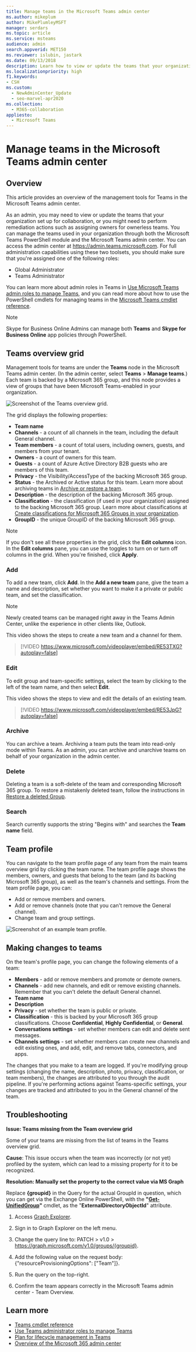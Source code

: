 ```yaml
---
title: Manage teams in the Microsoft Teams admin center
ms.author: mikeplum
author: MikePlumleyMSFT
manager: serdars
ms.topic: article
ms.service: msteams
audience: admin
search.appverid: MET150
ms.reviewer: islubin, jastark
ms.date: 09/13/2018
description: Learn how to view or update the teams that your organization has set up for collaboration in the Microsoft Teams admin center.
ms.localizationpriority: high
f1.keywords:
- CSH
ms.custom: 
  - NewAdminCenter_Update
  - seo-marvel-apr2020
ms.collection: 
  - M365-collaboration
appliesto: 
  - Microsoft Teams
---
```


# Manage teams in the Microsoft Teams admin center

## Overview

This article provides an overview of the management tools for Teams in the Microsoft Teams admin center.

As an admin, you may need to view or update the teams that your organization set up for collaboration, or you might need to perform remediation actions such as assigning owners for ownerless teams. You can manage the teams used in your organization through both the Microsoft Teams PowerShell module and the Microsoft Teams admin center. You can access the admin center at <a href="https://admin.teams.microsoft.com" target="_blank">https://admin.teams.microsoft.com</a>. For full administration capabilities using these two toolsets, you should make sure that you're assigned one of the following roles:

- Global Administrator
- Teams Administrator

You can learn more about admin roles in Teams in [Use Microsoft Teams admin roles to manage Teams](using-admin-roles.md), and you can read more about how to use the PowerShell cmdlets for managing teams in the [Microsoft Teams cmdlet reference](/powershell/teams/).

> [!NOTE]
> Skype for Business Online Admins can manage both **Teams** and **Skype for Business Online** app policies through PowerShell.

## Teams overview grid

Management tools for teams are under the **Teams** node in the Microsoft Teams admin center. (In the admin center, select **Teams** > **Manage teams**.) Each team is backed by a Microsoft 365 group, and this node provides a view of groups that have been Microsoft Teams-enabled in your organization.

![Screenshot of the Teams overview grid.](media/manage-teams-in-modern-portal-grid.png)  

The grid displays the following properties:

- **Team name**
- **Channels** - a count of all channels in the team, including the default General channel.
- **Team members** - a count of total users, including owners, guests, and members from your tenant.
- **Owners** - a count of owners for this team.
- **Guests** - a count of Azure Active Directory B2B guests who are members of this team.
- **Privacy** - the Visibility/AccessType of the backing Microsoft 365 group.
- **Status** - the Archived or Active status for this team. Learn more about archiving teams in [Archive or restore a team](https://support.office.com/article/archive-or-restore-a-team-dc161cfd-b328-440f-974b-5da5bd98b5a7).
- **Description** - the description of the backing Microsoft 365 group.
- **Classification** - the classification (if used in your organization) assigned to the backing Microsoft 365 group. Learn more about classifications at [Create classifications for Microsoft 365 Groups in your organization](/microsoft-365/enterprise/manage-microsoft-365-groups-with-powershell#create-classifications-for-microsoft-365-groups-in-your-organization).
- **GroupID** - the unique GroupID of the backing Microsoft 365 group.

> [!NOTE]
> If you don't see all these properties in the grid, click the **Edit columns** icon. In the **Edit columns** pane, you can use the toggles to turn on or turn off columns in the grid. When you're finished, click **Apply**.

### Add

To add a new team, click **Add**. In the **Add a new team** pane, give the team a name and description, set whether you want to make it a private or public team, and set the classification.

> [!NOTE]
> Newly created teams can be managed right away in the Teams Admin Center, unlike the experience in other clients like, Outlook.

This video shows the steps to create a new team and a channel for them.

> [!VIDEO https://www.microsoft.com/videoplayer/embed/RE53TXG?autoplay=false]

### Edit

To edit group and team-specific settings, select the team by clicking to the left of the team name, and then select **Edit**.

This video shows the steps to view and edit the details of an existing team.

> [!VIDEO https://www.microsoft.com/videoplayer/embed/RE53JpG?autoplay=false]

### Archive

You can archive a team. Archiving a team puts the team into read-only mode within Teams. As an admin, you can archive and unarchive teams on behalf of your organization in the admin center. 

### Delete

Deleting a team is a soft-delete of the team and corresponding Microsoft 365 group. To restore a mistakenly deleted team, follow the instructions in [Restore a deleted Group](/microsoft-365/admin/create-groups/restore-deleted-group).

### Search

Search currently supports the string "Begins with" and searches the **Team name** field.

## Team profile

You can navigate to the team profile page of any team from the main teams overview grid by clicking  the team name. The team profile page shows the members, owners, and guests that belong to the team (and its backing Microsoft 365 group), as well as the team's channels and settings. From the team profile page, you can:

- Add or remove members and owners.
- Add or remove channels (note that you can't remove the General channel).
- Change team and group settings.
 
![Screenshot of an example team profile.](media/manage-teams-in-modern-portal-team-profile-page.png)

## Making changes to teams

On the team's profile page, you can change the following elements of a team:

- **Members** - add or remove members and promote or demote owners.
- **Channels** - add new channels, and edit or remove existing channels. Remember that you can't delete the default General channel.
- **Team name**
- **Description**
- **Privacy** - set whether the team is public or private.
- **Classification** - this is backed by your Microsoft 365 group classifications. Choose **Confidential**, **Highly Confidential**, or **General**.
- **Conversations settings** - set whether members can edit and delete sent messages.
- **Channels settings** - set whether members can create new channels and edit existing ones, and add, edit, and remove tabs, connectors, and apps.

The changes that you make to a team are logged. If you're modifying group settings (changing the name, description, photo, privacy, classification, or team members), the changes are attributed to you through the audit pipeline. If you're performing actions against Teams-specific settings, your changes are tracked and attributed to you in the General channel of the team.

## Troubleshooting

**Issue: Teams missing from the Team overview grid**

Some of your teams are missing from the list of teams in the Teams overview grid.

**Cause**: This issue occurs when the team was incorrectly (or not yet) profiled by the system, which can lead to a missing property for it to be recognized.

**Resolution: Manually set the property to the correct value via MS Graph**

Replace **{groupid}** in the Query for the actual GroupId in question, which you can get via the Exchange Online PowerShell, with the **"[Get-UnifiedGroup](/powershell/module/exchange/users-and-groups/get-unifiedgroup)"** cmdlet, as the "**ExternalDirectoryObjectId**" attribute.

1. Access [Graph Explorer](https://developer.microsoft.com/graph/graph-explorer).

2. Sign in to Graph Explorer on the left menu.

3. Change the query line to: PATCH > v1.0 > https://graph.microsoft.com/v1.0/groups/{groupid}.

4. Add the following value on the request body: {"resourceProvisioningOptions": ["Team"]}.

5. Run the query on the top-right.

6. Confirm the team appears correctly in the Microsoft Teams admin center - Team Overview.

## Learn more

- [Teams cmdlet reference](/powershell/teams/)  
- [Use Teams administrator roles to manage Teams](using-admin-roles.md)
- [Plan for lifecycle management in Teams](plan-teams-lifecycle.md)
- [Overview of the Microsoft 365 admin center](/microsoft-365/admin/admin-overview/admin-center-overview)
